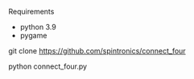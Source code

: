 Requirements
- python 3.9
- pygame

git clone https://github.com/spintronics/connect_four

python connect_four.py
